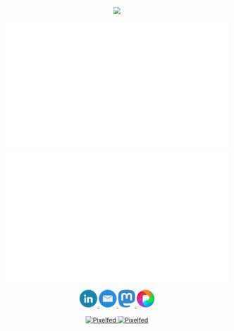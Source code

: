 <p align="center">
    <a href="https://www.youtube.com/watch?v=bxqLsrlakK8">
        <img src="https://img.shields.io/badge/%F0%9F%91%8B-HI%20THERE-orange?style=for-the-badge&labelColor=666666" height="40"/>
    </a>
</p>


<!--
**jmrplens/jmrplens** is a ✨ _special_ ✨ repository because its `README.md` (this file) appears on your GitHub profile.

Here are some ideas to get you started:

- 🔭 I’m currently working on ...
- 🌱 I’m currently learning ...
- 👯 I’m looking to collaborate on ...
- 🤔 I’m looking for help with ...
- 💬 Ask me about ...
- 📫 How to reach me: ...
- 😄 Pronouns: ...
- ⚡ Fun fact: ...
-->
<p align="center">
<a href="https://www.youtube.com/watch?v=bxqLsrlakK8">
    <picture>
        <source media="(prefers-color-scheme: dark)" srcset="https://raw.githubusercontent.com/jmrplens/jmrplens/main/generated/overview.svg#gh-dark-mode-only">
        <img src="https://raw.githubusercontent.com/jmrplens/jmrplens/main/generated/overview.svg#gh-light-mode-only">
    </picture>
    <picture>
        <source media="(prefers-color-scheme: dark)" srcset="https://raw.githubusercontent.com/jmrplens/jmrplens/main/generated/languages.svg#gh-dark-mode-only">
        <img src="https://raw.githubusercontent.com/jmrplens/jmrplens/main/generated/languages.svg#gh-light-mode-only">
    </picture>
</a>
</p>
<p align="center">
    <a href="https://www.linkedin.com/in/jmrplens/">
        <img src="https://github.com/jmrplens/jmrplens/blob/main/icons/linkedin.svg" alt="LinkedIn" height="40" />
    </a>
    <a href="mailto:jmrplens@gmail.com">
        <img src="https://github.com/jmrplens/jmrplens/blob/main/icons/mailicon.svg" alt="E-Mail" height="40" />
    </a>
   <!-- <a href="https://twitter.com/jmrplens">
        <img src="https://github.com/jmrplens/jmrplens/blob/main/icons/twitter.svg" alt="Twitter" height="40" />
    </a> -->
    <a rel="me" href="https://red.niboe.info/@jmrplens" title="Mastodon">
        <img src="https://github.com/jmrplens/jmrplens/blob/main/icons/mastodon.svg" alt="Mastodon" height="40" />
    </a>
    <a rel="me" href="https://pixelfed.social/jmrplens" title="Pixelfed">
        <img src="https://github.com/jmrplens/jmrplens/blob/main/icons/pixelfedr.svg" alt="Pixelfed" height="40" />
    </a>
    <br><br>
    <a rel="me" href="https://liberapay.com/jmrplens/donate" title="liberapay">
        <img src="https://liberapay.com/assets/widgets/donate.svg" alt="Pixelfed" height="25" />
    </a>
    <a rel="me" href="https://ko-fi.com/X8X147IR3" title="ko-fi">
        <img src="https://ko-fi.com/img/githubbutton_sm.svg" alt="Pixelfed" height="25" />
    </a>
</p>
